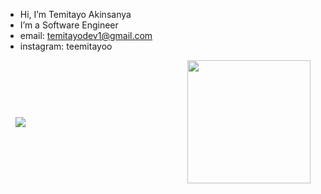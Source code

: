 -  Hi, I’m Temitayo Akinsanya
-  I’m a Software Engineer
-  email: temitayodev1@gmail.com
-  instagram: teemitayoo


<div style="display: flex; gap: 1rem; align-items: center; justify-content: space-between; margin: 0 1rem;">
  <a href="https://github.com/Teemitayoo/Teemitayoo" width="250px">
    <img src="https://github-readme-stats.vercel.app/api?username=Teemitayoo&count_private=true&show_icons=true&theme=chartreuse-dark&from=2023-01-01&to=2023-12-31">
  </a>
  
  <a href="https://github.com/Teemitayoo/github-readme-stats">
    <img src="https://github-readme-stats.vercel.app/api/top-langs/?username=Teemitayoo&theme=chartreuse-dark&custom_title=Top%20Languages%20in%202023" height="197px">
  </a>
</div>
<!---
Teemitayoo/Teemitayoo is a ✨ special ✨ repository because its `README.md` (this file) appears on your GitHub profile.
You can click the Preview link to take a look at your changes.
--->

